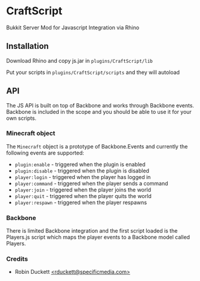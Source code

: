 CraftScript
===========

Bukkit Server Mod for Javascript Integration via Rhino

## Installation
Download Rhino and copy js.jar in `plugins/CraftScript/lib`

Put your scripts in `plugins/CraftScript/scripts` and they will autoload

## API

The JS API is built on top of Backbone and works through Backbone events. Backbone is included in the scope and you
should be able to use it for your own scripts.

### Minecraft object

The `Minecraft` object is a prototype of Backbone.Events and currently the following events are supported:

* `plugin:enable` - triggered when the plugin is enabled
* `plugin:disable` - triggered when the plugin is disabled
* `player:login` - triggered when the player has logged in
* `player:command` - triggered when the player sends a command
* `player:join` - triggered when the player joins the world
* `player:quit` - triggered when the player quits the world
* `player:respawn` - triggered when the player respawns

### Backbone

There is limited Backbone integration and the first script loaded is the Players.js script which maps the player events
to a Backbone model called Players.

### Credits

* Robin Duckett [&lt;rduckett@specificmedia.com&gt;](mailto:rduckett@specificmedia.com)
